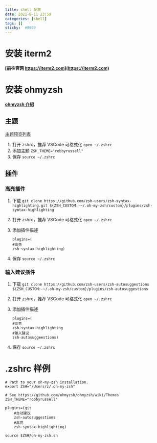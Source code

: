 ```yaml
---
title: shell 配置
date: 2021-8-11 23:50
categories: [shell]
tags: []
sticky:  #9999
---
```

# 安装 iterm2
**[前往官网 https://iterm2.com](https://iterm2.com)**

# 安装 ohmyzsh

**[ohmyzsh 介绍](https://github.com/ohmyzsh/ohmyzsh)**

## 主题
[主题预览列表](https://github.com/ohmyzsh/ohmyzsh/wiki/Themes)

1. 打开 zshrc，推荐 VSCode 可格式化
 `open ~/.zshrc`
2. 添加主题
`ZSH_THEME="robbyrussell"`
3. 保存
`source ~/.zshrc`



## 插件
### 高亮插件

1. 下载
`
git clone https://github.com/zsh-users/zsh-syntax-highlighting.git ${ZSH_CUSTOM:-~/.oh-my-zsh/custom}/plugins/zsh-syntax-highlighting
`
2. 打开 zshrc，推荐 VSCode 可格式化
 `open ~/.zshrc`

3. 添加插件描述
    ```
    plugins=(
    #高亮
    zsh-syntax-highlighting)
    ```
4. 保存 
    `source ~/.zshrc`

### 输入建议插件
1. 下载
`git clone https://github.com/zsh-users/zsh-autosuggestions ${ZSH_CUSTOM:-~/.oh-my-zsh/custom}/plugins/zsh-autosuggestions`

2. 打开 zshrc，推荐 VSCode 可格式化
 `open ~/.zshrc`

3. 添加插件描述
    ```
    plugins=(
    #高亮
    zsh-syntax-highlighting
    #输入建议
    zsh-autosuggeestions)
    ```
4. 保存 
    `source ~/.zshrc`

# .zshrc 样例
```
# Path to your oh-my-zsh installation.
export ZSH="/Users/z/.oh-my-zsh"

# See https://github.com/ohmyzsh/ohmyzsh/wiki/Themes
ZSH_THEME="robbyrussell"

plugins=(git
    #自动建议
    zsh-autosuggestions
    #高亮
    zsh-syntax-highlighting)

source $ZSH/oh-my-zsh.sh

```
